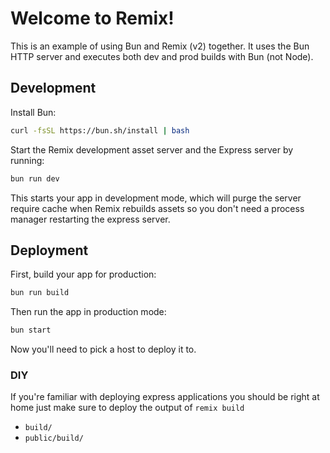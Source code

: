 # Welcome to Remix!

This is an example of using Bun and Remix (v2) together. It uses the Bun HTTP 
server and executes both dev and prod builds with Bun (not Node).

## Development

Install Bun:

```sh
curl -fsSL https://bun.sh/install | bash
```

Start the Remix development asset server and the Express server by running:

```sh
bun run dev
```

This starts your app in development mode, which will purge the server require cache when Remix rebuilds assets so you don't need a process manager restarting the express server.

## Deployment

First, build your app for production:

```sh
bun run build
```

Then run the app in production mode:

```sh
bun start
```

Now you'll need to pick a host to deploy it to.

### DIY

If you're familiar with deploying express applications you should be right at home just make sure to deploy the output of `remix build`

- `build/`
- `public/build/`
